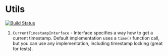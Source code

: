 # Utils

[![Build Status](https://travis-ci.org/activecollab/utils.svg?branch=master)](https://travis-ci.org/activecollab/utils)

1. `CurrentTimestampInterface` - Interface specifies a way how to get a current timestamp. Default implementation uses a `time()` function call, but you can use any implementation, including timestamp locking (great for tests). 
